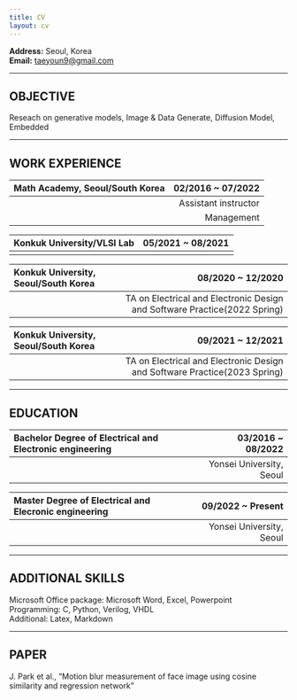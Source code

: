 ```yaml
---
title: CV
layout: cv
---
```


**Address:** Seoul, Korea   
**Email:** taeyoun9@gmail.com
   
---
   
## OBJECTIVE

Reseach on generative models, Image & Data Generate, Diffusion Model, Embedded
   
---
   
## WORK EXPERIENCE

|Math Academy, Seoul/South Korea|02/2016 ~ 07/2022|
|:---|---:|
||Assistant instructor|
||Management|   
   
|Konkuk University/VLSI Lab|05/2021 ~ 08/2021|
|:---|---:|
|||

|Konkuk University, Seoul/South Korea|08/2020 ~ 12/2020|
|:---|---:|
||TA on Electrical and Electronic Design and Software Practice(2022 Spring)|

|Konkuk University, Seoul/South Korea|09/2021 ~ 12/2021|
|:---|---:|
||TA on Electrical and Electronic Design and Software Practice(2023 Spring)|

---

## EDUCATION

|Bachelor Degree of Electrical and Electronic engineering|03/2016 ~ 08/2022|
|:---|---:|
||Yonsei University, Seoul|

|Master Degree of Electrical and Elecronic engineering|09/2022 ~ Present|
|:---|---:|
||Yonsei University, Seoul|

---

## ADDITIONAL SKILLS

Microsoft Office package: Microsoft Word, Excel, Powerpoint   
Programming: C, Python, Verilog, VHDL  
Additional: Latex, Markdown   

---

## PAPER
J. Park et al., “Motion blur measurement of face image using cosine similarity and regression network”